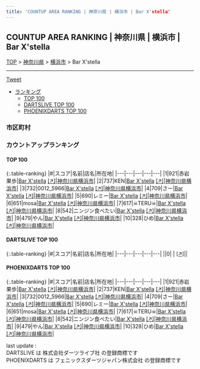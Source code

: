 ```yaml
---
title: 'COUNTUP AREA RANKING | 神奈川県 | 横浜市 | Bar X'stella'
---
```

## COUNTUP AREA RANKING | 神奈川県 | 横浜市 | Bar X'stella

[TOP](/darts/rank/) > [神奈川県](/darts/rank/神奈川県/) > [横浜市](/darts/rank/神奈川県/横浜市/) > Bar X'stella

___

<a href="https://twitter.com/share?ref_src=twsrc%5Etfw" data-text="COUNTUP AREA RANKING | 神奈川県横浜市Bar X'stella" class="twitter-share-button" data-hashtags="DARTSLIVE,PHOENIXDARTS,darts,ダーツ" data-show-count="false">Tweet</a>

* [ランキング](#カウントアップランキング)
    * [TOP 100](#top-100)
    * [DARTSLIVE TOP 100](#dartslive-top-100)
    * [PHOENIXDARTS TOP 100](#phoenixdarts-top-100)

### 市区町村

<ul>

</ul>

### カウントアップランキング

#### TOP 100



{:.table-ranking}
|#|スコア|名前|店名|所在地|
|---|---|---|---|---|
|1|921|<span class="rank-name-pd"><span class="pro-icon-pd"></span>赤岩 果歩</span>|<a href="/darts/rank/shops/78871.html">Bar X'stella</a> <a href="https://vs.phoenixdarts.com/jp/shop/shopDetailInfo/s_78871?s_seq=78871">[↗]</a>|<a href="/darts/rank/神奈川県/横浜市">神奈川県横浜市</a>|
|2|737|<span class="rank-name-pd">KEN</span>|<a href="/darts/rank/shops/78871.html">Bar X'stella</a> <a href="https://vs.phoenixdarts.com/jp/shop/shopDetailInfo/s_78871?s_seq=78871">[↗]</a>|<a href="/darts/rank/神奈川県/横浜市">神奈川県横浜市</a>|
|3|732|<span class="rank-name-pd">0012_5966</span>|<a href="/darts/rank/shops/78871.html">Bar X'stella</a> <a href="https://vs.phoenixdarts.com/jp/shop/shopDetailInfo/s_78871?s_seq=78871">[↗]</a>|<a href="/darts/rank/神奈川県/横浜市">神奈川県横浜市</a>|
|4|709|<span class="rank-name-pd">さー</span>|<a href="/darts/rank/shops/78871.html">Bar X'stella</a> <a href="https://vs.phoenixdarts.com/jp/shop/shopDetailInfo/s_78871?s_seq=78871">[↗]</a>|<a href="/darts/rank/神奈川県/横浜市">神奈川県横浜市</a>|
|5|690|<span class="rank-name-pd">レミー</span>|<a href="/darts/rank/shops/78871.html">Bar X'stella</a> <a href="https://vs.phoenixdarts.com/jp/shop/shopDetailInfo/s_78871?s_seq=78871">[↗]</a>|<a href="/darts/rank/神奈川県/横浜市">神奈川県横浜市</a>|
|6|651|<span class="rank-name-pd">mosa</span>|<a href="/darts/rank/shops/78871.html">Bar X'stella</a> <a href="https://vs.phoenixdarts.com/jp/shop/shopDetailInfo/s_78871?s_seq=78871">[↗]</a>|<a href="/darts/rank/神奈川県/横浜市">神奈川県横浜市</a>|
|7|617|<span class="rank-name-pd">☠TERU☠</span>|<a href="/darts/rank/shops/78871.html">Bar X'stella</a> <a href="https://vs.phoenixdarts.com/jp/shop/shopDetailInfo/s_78871?s_seq=78871">[↗]</a>|<a href="/darts/rank/神奈川県/横浜市">神奈川県横浜市</a>|
|8|542|<span class="rank-name-pd">ニンジン食べたい</span>|<a href="/darts/rank/shops/78871.html">Bar X'stella</a> <a href="https://vs.phoenixdarts.com/jp/shop/shopDetailInfo/s_78871?s_seq=78871">[↗]</a>|<a href="/darts/rank/神奈川県/横浜市">神奈川県横浜市</a>|
|9|479|<span class="rank-name-pd">やん</span>|<a href="/darts/rank/shops/78871.html">Bar X'stella</a> <a href="https://vs.phoenixdarts.com/jp/shop/shopDetailInfo/s_78871?s_seq=78871">[↗]</a>|<a href="/darts/rank/神奈川県/横浜市">神奈川県横浜市</a>|
|10|328|<span class="rank-name-pd">ひめ</span>|<a href="/darts/rank/shops/78871.html">Bar X'stella</a> <a href="https://vs.phoenixdarts.com/jp/shop/shopDetailInfo/s_78871?s_seq=78871">[↗]</a>|<a href="/darts/rank/神奈川県/横浜市">神奈川県横浜市</a>|


#### DARTSLIVE TOP 100



{:.table-ranking}
|#|スコア|名前|店名|所在地|
|---|---|---|---|---|
||0|<span class="rank-name-dl"> </span>|<a href="/darts/rank/shops/.html"></a> <a href="">[↗]</a>|<a href="/darts/rank//"></a>|


#### PHOENIXDARTS TOP 100



{:.table-ranking}
|#|スコア|名前|店名|所在地|
|---|---|---|---|---|
|1|921|<span class="rank-name-pd"><span class="pro-icon-pd"></span>赤岩 果歩</span>|<a href="/darts/rank/shops/78871.html">Bar X'stella</a> <a href="https://vs.phoenixdarts.com/jp/shop/shopDetailInfo/s_78871?s_seq=78871">[↗]</a>|<a href="/darts/rank/神奈川県/横浜市">神奈川県横浜市</a>|
|2|737|<span class="rank-name-pd">KEN</span>|<a href="/darts/rank/shops/78871.html">Bar X'stella</a> <a href="https://vs.phoenixdarts.com/jp/shop/shopDetailInfo/s_78871?s_seq=78871">[↗]</a>|<a href="/darts/rank/神奈川県/横浜市">神奈川県横浜市</a>|
|3|732|<span class="rank-name-pd">0012_5966</span>|<a href="/darts/rank/shops/78871.html">Bar X'stella</a> <a href="https://vs.phoenixdarts.com/jp/shop/shopDetailInfo/s_78871?s_seq=78871">[↗]</a>|<a href="/darts/rank/神奈川県/横浜市">神奈川県横浜市</a>|
|4|709|<span class="rank-name-pd">さー</span>|<a href="/darts/rank/shops/78871.html">Bar X'stella</a> <a href="https://vs.phoenixdarts.com/jp/shop/shopDetailInfo/s_78871?s_seq=78871">[↗]</a>|<a href="/darts/rank/神奈川県/横浜市">神奈川県横浜市</a>|
|5|690|<span class="rank-name-pd">レミー</span>|<a href="/darts/rank/shops/78871.html">Bar X'stella</a> <a href="https://vs.phoenixdarts.com/jp/shop/shopDetailInfo/s_78871?s_seq=78871">[↗]</a>|<a href="/darts/rank/神奈川県/横浜市">神奈川県横浜市</a>|
|6|651|<span class="rank-name-pd">mosa</span>|<a href="/darts/rank/shops/78871.html">Bar X'stella</a> <a href="https://vs.phoenixdarts.com/jp/shop/shopDetailInfo/s_78871?s_seq=78871">[↗]</a>|<a href="/darts/rank/神奈川県/横浜市">神奈川県横浜市</a>|
|7|617|<span class="rank-name-pd">☠TERU☠</span>|<a href="/darts/rank/shops/78871.html">Bar X'stella</a> <a href="https://vs.phoenixdarts.com/jp/shop/shopDetailInfo/s_78871?s_seq=78871">[↗]</a>|<a href="/darts/rank/神奈川県/横浜市">神奈川県横浜市</a>|
|8|542|<span class="rank-name-pd">ニンジン食べたい</span>|<a href="/darts/rank/shops/78871.html">Bar X'stella</a> <a href="https://vs.phoenixdarts.com/jp/shop/shopDetailInfo/s_78871?s_seq=78871">[↗]</a>|<a href="/darts/rank/神奈川県/横浜市">神奈川県横浜市</a>|
|9|479|<span class="rank-name-pd">やん</span>|<a href="/darts/rank/shops/78871.html">Bar X'stella</a> <a href="https://vs.phoenixdarts.com/jp/shop/shopDetailInfo/s_78871?s_seq=78871">[↗]</a>|<a href="/darts/rank/神奈川県/横浜市">神奈川県横浜市</a>|
|10|328|<span class="rank-name-pd">ひめ</span>|<a href="/darts/rank/shops/78871.html">Bar X'stella</a> <a href="https://vs.phoenixdarts.com/jp/shop/shopDetailInfo/s_78871?s_seq=78871">[↗]</a>|<a href="/darts/rank/神奈川県/横浜市">神奈川県横浜市</a>|


<div class="footer border-top border-gray-light mt-5 pt-3 text-right text-gray">
    last update : <span style="font-weight: italic" id="foot_last_modified"></span><br />
    DARTSLIVE は 株式会社ダーツライブ社 の登録商標です<br />
    PHOENIXDARTS は フェニックスダーツジャパン株式会社 の登録商標です<br />
</div>

<script src="https://cdnjs.cloudflare.com/ajax/libs/jquery.tablesorter/2.31.3/js/jquery.tablesorter.min.js" integrity="sha512-qzgd5cYSZcosqpzpn7zF2ZId8f/8CHmFKZ8j7mU4OUXTNRd5g+ZHBPsgKEwoqxCtdQvExE5LprwwPAgoicguNg==" crossorigin="anonymous" referrerpolicy="no-referrer"></script>
<link rel="stylesheet" href="https://cdnjs.cloudflare.com/ajax/libs/jquery.tablesorter/2.31.3/css/theme.default.min.css" integrity="sha512-wghhOJkjQX0Lh3NSWvNKeZ0ZpNn+SPVXX1Qyc9OCaogADktxrBiBdKGDoqVUOyhStvMBmJQ8ZdMHiR3wuEq8+w==" crossorigin="anonymous" referrerpolicy="no-referrer" />
<script>
$(function() {
    $(".table-ranking").tablesorter({sortList:[[0, 0]]});
    $("#foot_last_modified").text(formatDate(new Date(document.lastModified), 'yyyy-MM-dd HH:mm:ss'));
});
</script>

<script async src="https://platform.twitter.com/widgets.js" charset="utf-8"></script>